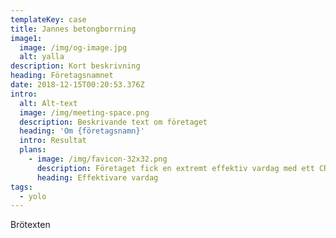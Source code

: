 ```yaml
---
templateKey: case
title: Jannes betongborrning
image1: 
  image: /img/og-image.jpg
  alt: yalla
description: Kort beskrivning
heading: Företagsnamnet
date: 2018-12-15T00:20:53.376Z
intro:
  alt: Alt-text
  image: /img/meeting-space.png
  description: Beskrivande text om företaget
  heading: 'Om {företagsnamn}'
  intro: Resultat
  plans:
    - image: /img/favicon-32x32.png
      description: Företaget fick en extremt effektiv vardag med ett CRM
      heading: Effektivare vardag
tags:
  - yolo
---
```

Brötexten
